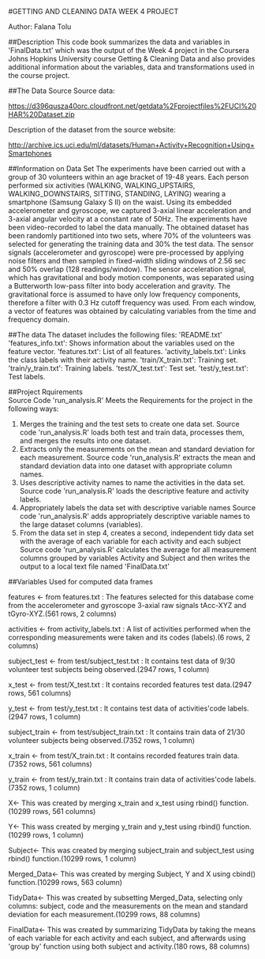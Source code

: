 #GETTING AND CLEANING DATA WEEK 4 PROJECT

Author: Falana Tolu

##Description 
This code book summarizes the data and variables in 'FinalData.txt' which was the output of the Week 4 project in the Coursera Johns Hopkins University course Getting & Cleaning Data and also provides additional information about the variables, data and transformations used in the course project.

##The Data Source
Source data: 

https://d396qusza40orc.cloudfront.net/getdata%2Fprojectfiles%2FUCI%20HAR%20Dataset.zip

Description of the dataset from the source website:

http://archive.ics.uci.edu/ml/datasets/Human+Activity+Recognition+Using+Smartphones


##Information on Data Set 
The experiments have been carried out with a group of 30 volunteers within an age bracket of 19-48 years. Each person performed six activities (WALKING, WALKING_UPSTAIRS, WALKING_DOWNSTAIRS, SITTING, STANDING, LAYING)
wearing a smartphone (Samsung Galaxy S II) on the waist. Using its embedded accelerometer and gyroscope, we captured 3-axial linear acceleration and 3-axial angular velocity at a constant rate of 50Hz. The experiments have been video-recorded to label the data manually. The obtained dataset has been randomly partitioned into two sets, where 70% of the volunteers was selected for generating the training data and 30% the test data. 
The sensor signals (accelerometer and gyroscope) were pre-processed by applying noise filters and then sampled in fixed-width sliding windows of 2.56 sec and 50% overlap (128 readings/window). The sensor acceleration signal, which has gravitational and body motion components, was separated using a Butterworth low-pass filter into body acceleration and gravity. The gravitational force is assumed to have only low frequency components, therefore a filter with 0.3 Hz cutoff frequency was used. From each window, a vector of features was obtained by calculating variables from the time and frequency domain.

##The data
The dataset includes the following files:
'README.txt'
'features_info.txt': Shows information about the variables used on the feature vector.
'features.txt': List of all features.
'activity_labels.txt': Links the class labels with their activity name.
'train/X_train.txt': Training set.
'train/y_train.txt': Training labels.
'test/X_test.txt': Test set.
'test/y_test.txt': Test labels.

##Project Rquirements  
Source Code 'run_analysis.R' Meets the Requirements for the project in the following ways:
1. Merges the training and the test sets to create one data set. Source code 'run_analysis.R' loads both test and train data, processes them, and merges the results into one dataset.
2. Extracts only the measurements on the mean and standard deviation for each measurement. Source code 'run_analysis.R' extracts the mean and standard deviation data into one dataset with appropriate column names.
3. Uses descriptive activity names to name the activities in the data set. Source code 'run_analysis.R' loads the descriptive feature and activity labels.
4. Appropriately labels the data set with descriptive variable names Source code 'run_analysis.R' adds appropriately descriptive variable names to the large dataset columns (variables).
5. From the data set in step 4, creates a second, independent tidy data set with the average of each variable for each activity and each subject Source code 'run_analysis.R' calculates the average for all measurement columns grouped by variables
Activity and Subject and then writes the output to a local text file named 'FinalData.txt'

##Variables Used for computed data frames

features <- from features.txt : The features selected for this database come from the accelerometer and gyroscope 3-axial raw signals tAcc-XYZ and tGyro-XYZ.(561 rows, 2 columns)

activities <- from activity_labels.txt : A list of activities performed when the corresponding measurements were taken and its codes (labels).(6 rows, 2 columns)

subject_test <- from test/subject_test.txt : It contains test data of 9/30 volunteer test subjects being observed.(2947 rows, 1 column)

x_test <- from test/X_test.txt : It contains recorded features test data.(2947 rows, 561 columns)

y_test <- from test/y_test.txt : It contains test data of activities'code labels.(2947 rows, 1 column)

subject_train <- from test/subject_train.txt : It contains train data of 21/30 volunteer subjects being observed.(7352 rows, 1 column)

x_train <- from test/X_train.txt : It contains recorded features train data.(7352 rows, 561 columns)

y_train <- from test/y_train.txt : It contains train data of activities'code labels.(7352 rows, 1 column)

X<-  This was created by merging x_train and x_test using rbind() function.(10299 rows, 561 columns)

Y<-  This wass created by merging y_train and y_test using rbind() function.(10299 rows, 1 column)

Subject<- This was created by merging subject_train and subject_test using rbind() function.(10299 rows, 1 column)

Merged_Data<-  This was created by merging Subject, Y and X using cbind() function.(10299 rows, 563 column)

TidyData<-  This was created by subsetting Merged_Data, selecting only columns: subject, code and the measurements on the mean and standard deviation for each measurement.(10299 rows, 88 columns)

FinalData<-  This was created by summarizing TidyData by taking the means of each variable for each activity and each subject, and afterwards using 'group by' function using both subject and activity.(180 rows, 88 columns)
